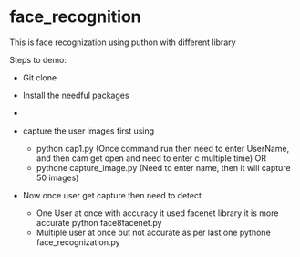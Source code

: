 # face_recognition

This is face recognization using puthon with different library

Steps to demo:

- Git clone
- Install the needful packages
- 
- capture the user images first using

  - python cap1.py (Once command run then need to enter UserName, and then cam get open and need to enter c multiple time)
    OR
  - pythone capture_image.py (Need to enter name, then it will capture 50 images)
- Now once user get capture then need to detect

  - One User at once with accuracy it used facenet library it is more accurate
    python face8facenet.py
  - Multiple user at once but not accurate as per last one
    pythone face_recognization.py
